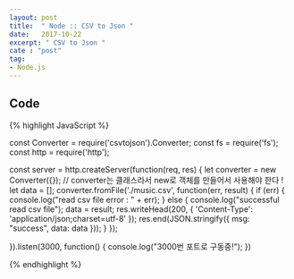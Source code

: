 ```yaml
---
layout: post
title:  " Node :: CSV to Json "
date:   2017-10-22
excerpt: " CSV to Json "
cate : "post"
tag:
- Node.js
---
```



## Code
{% highlight JavaScript %}

const Converter = require('csvtojson').Converter;
const fs = require('fs');
const http = require('http');

const server = http.createServer(function(req, res) {
  let converter = new Converter({}); // converter는 클래스라서 new로 객체를 만들어서 사용해야 한다 !
  let data = [];
  converter.fromFile('./music.csv', function(err, result) {
    if (err) {
      console.log("read csv file error : " + err);
    } else {
      console.log("successful read csv file");
      data = result;
      res.writeHead(200, {
        'Content-Type': 'application/json;charset=utf-8'
      });
      res.end(JSON.stringify({
        msg: "success",
        data: data
      }));
    }
  });

}).listen(3000, function() {
  console.log("3000번 포트로 구동중!");
})

{% endhighlight %}
